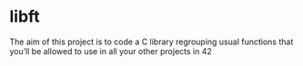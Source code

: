 # libft
The aim of this project is to code a C library regrouping usual functions that you’ll be allowed to use in all your other projects in 42
